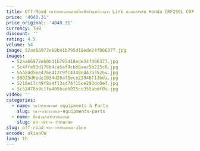 ```yaml
---
title: Off-Road รถจักรยานยนต์ท่อไอเสียด้านหน้ากลาง Link หลอดสําหรับ Honda CRF250L CRF300L/RALLY Dirt BIKE ระบบไอเสียปรับเปลี่ยนชิ้นส่วน
price: '4040.31'
price_original: '4040.31'
currency: THB
discount: ''
rating: 4.5
volume: 54
image: S2aa66972e60b41b795d18ede24f006377.jpg
images:
  - S2aa66972e60b41b795d18ede24f006377.jpg
  - Sc4ffe93d176b4ca5af9cbb8aec5b215cR.jpg
  - S5a84d56e4266412c9fc4348e447a3526v.jpg
  - S9025d6ede1034d20a75ece23946f13bdi.jpg
  - S218e17c49f8a4f13ad74f15ce293dc0ef.jpg
  - Sc52478b9c1fa405bae6025cc355abdf0s.jpg
video: ''
categories:
  - name: รถจักรยานยนต์ equipments & Parts
    slug: รถจ-กรยานยนต-equipments-parts
  - name: ชิ้นส่วนรถจักรยานยนต์
    slug: นส-วนรถจ-กรยานยนต
slug: off-road-รถจ-กรยานยนต-อไอเส
encode: okiaoCW
lang: th
---
```

  